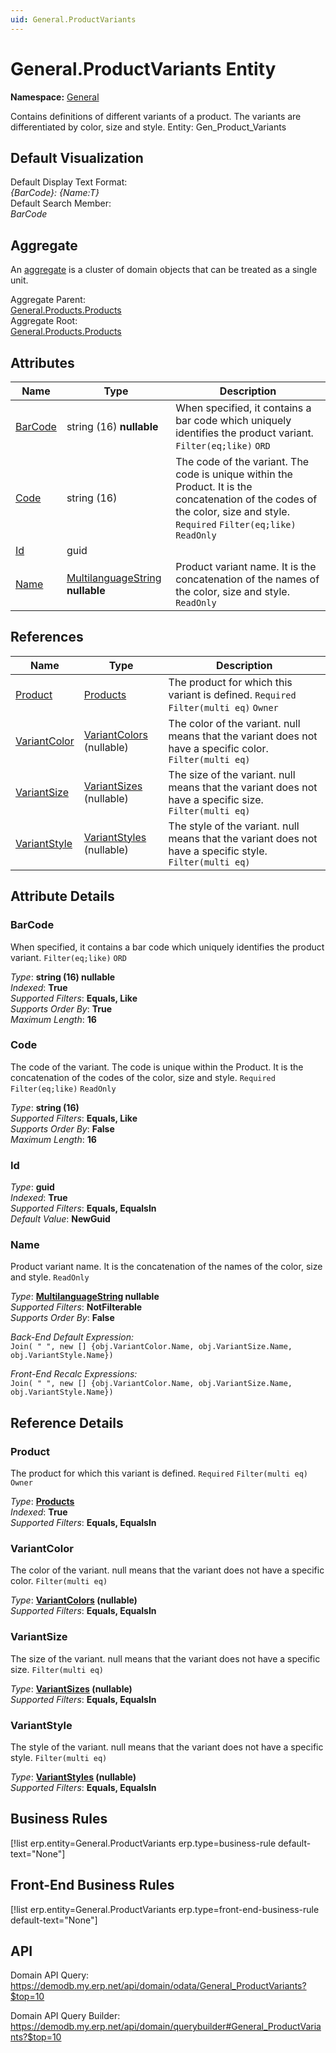 ```yaml
---
uid: General.ProductVariants
---
```

# General.ProductVariants Entity

**Namespace:** [General](General.md)  

Contains definitions of different variants of a product. The variants are differentiated by color, size and style. Entity: Gen_Product_Variants

## Default Visualization
Default Display Text Format:  
_{BarCode}: {Name:T}_  
Default Search Member:  
_BarCode_  

## Aggregate
An [aggregate](https://docs.erp.net/tech/advanced/concepts/aggregates.html) is a cluster of domain objects that can be treated as a single unit.  

Aggregate Parent:  
[General.Products.Products](General.Products.Products.md)  
Aggregate Root:  
[General.Products.Products](General.Products.Products.md)  

## Attributes

| Name | Type | Description |
| ---- | ---- | --- |
| [BarCode](General.ProductVariants.md#barcode) | string (16) __nullable__ | When specified, it contains a bar code which uniquely identifies the product variant. `Filter(eq;like)` `ORD` 
| [Code](General.ProductVariants.md#code) | string (16) | The code of the variant. The code is unique within the Product. It is the concatenation of the codes of the color, size and style. `Required` `Filter(eq;like)` `ReadOnly` 
| [Id](General.ProductVariants.md#id) | guid |  
| [Name](General.ProductVariants.md#name) | [MultilanguageString](../data-types.md#multilanguagestring) __nullable__ | Product variant name. It is the concatenation of the names of the color, size and style. `ReadOnly` 

## References

| Name | Type | Description |
| ---- | ---- | --- |
| [Product](General.ProductVariants.md#product) | [Products](General.Products.Products.md) | The product for which this variant is defined. `Required` `Filter(multi eq)` `Owner` |
| [VariantColor](General.ProductVariants.md#variantcolor) | [VariantColors](General.Products.VariantColors.md) (nullable) | The color of the variant. null means that the variant does not have a specific color. `Filter(multi eq)` |
| [VariantSize](General.ProductVariants.md#variantsize) | [VariantSizes](General.Products.VariantSizes.md) (nullable) | The size of the variant. null means that the variant does not have a specific size. `Filter(multi eq)` |
| [VariantStyle](General.ProductVariants.md#variantstyle) | [VariantStyles](General.Products.VariantStyles.md) (nullable) | The style of the variant. null means that the variant does not have a specific style. `Filter(multi eq)` |


## Attribute Details

### BarCode

When specified, it contains a bar code which uniquely identifies the product variant. `Filter(eq;like)` `ORD`

_Type_: **string (16) __nullable__**  
_Indexed_: **True**  
_Supported Filters_: **Equals, Like**  
_Supports Order By_: **True**  
_Maximum Length_: **16**  

### Code

The code of the variant. The code is unique within the Product. It is the concatenation of the codes of the color, size and style. `Required` `Filter(eq;like)` `ReadOnly`

_Type_: **string (16)**  
_Supported Filters_: **Equals, Like**  
_Supports Order By_: **False**  
_Maximum Length_: **16**  

### Id

_Type_: **guid**  
_Indexed_: **True**  
_Supported Filters_: **Equals, EqualsIn**  
_Default Value_: **NewGuid**  

### Name

Product variant name. It is the concatenation of the names of the color, size and style. `ReadOnly`

_Type_: **[MultilanguageString](../data-types.md#multilanguagestring) __nullable__**  
_Supported Filters_: **NotFilterable**  
_Supports Order By_: **False**  

_Back-End Default Expression:_  
`Join( " ", new [] {obj.VariantColor.Name, obj.VariantSize.Name, obj.VariantStyle.Name})`

_Front-End Recalc Expressions:_  
`Join( " ", new [] {obj.VariantColor.Name, obj.VariantSize.Name, obj.VariantStyle.Name})`

## Reference Details

### Product

The product for which this variant is defined. `Required` `Filter(multi eq)` `Owner`

_Type_: **[Products](General.Products.Products.md)**  
_Indexed_: **True**  
_Supported Filters_: **Equals, EqualsIn**  

### VariantColor

The color of the variant. null means that the variant does not have a specific color. `Filter(multi eq)`

_Type_: **[VariantColors](General.Products.VariantColors.md) (nullable)**  
_Supported Filters_: **Equals, EqualsIn**  

### VariantSize

The size of the variant. null means that the variant does not have a specific size. `Filter(multi eq)`

_Type_: **[VariantSizes](General.Products.VariantSizes.md) (nullable)**  
_Supported Filters_: **Equals, EqualsIn**  

### VariantStyle

The style of the variant. null means that the variant does not have a specific style. `Filter(multi eq)`

_Type_: **[VariantStyles](General.Products.VariantStyles.md) (nullable)**  
_Supported Filters_: **Equals, EqualsIn**  



## Business Rules

[!list erp.entity=General.ProductVariants erp.type=business-rule default-text="None"]

## Front-End Business Rules

[!list erp.entity=General.ProductVariants erp.type=front-end-business-rule default-text="None"]

## API

Domain API Query:
<https://demodb.my.erp.net/api/domain/odata/General_ProductVariants?$top=10>

Domain API Query Builder:
<https://demodb.my.erp.net/api/domain/querybuilder#General_ProductVariants?$top=10>

